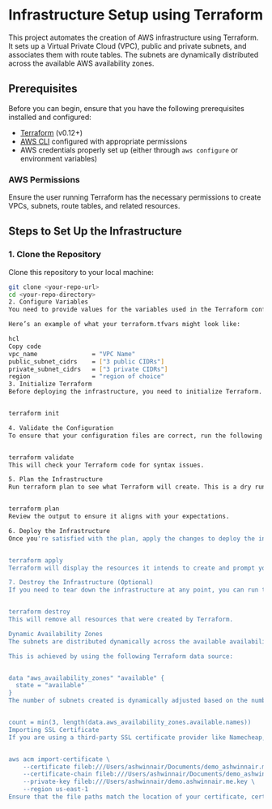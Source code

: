 # Infrastructure Setup using Terraform

This project automates the creation of AWS infrastructure using Terraform. It sets up a Virtual Private Cloud (VPC), public and private subnets, and associates them with route tables. The subnets are dynamically distributed across the available AWS availability zones.

## Prerequisites

Before you can begin, ensure that you have the following prerequisites installed and configured:

- [Terraform](https://www.terraform.io/downloads.html) (v0.12+)
- [AWS CLI](https://aws.amazon.com/cli/) configured with appropriate permissions
- AWS credentials properly set up (either through `aws configure` or environment variables)

### AWS Permissions

Ensure the user running Terraform has the necessary permissions to create VPCs, subnets, route tables, and related resources.

## Steps to Set Up the Infrastructure

### 1. Clone the Repository

Clone this repository to your local machine:

```bash
git clone <your-repo-url>
cd <your-repo-directory>
2. Configure Variables
You need to provide values for the variables used in the Terraform configuration. Update the terraform.tfvars file with your specific configurations.

Here’s an example of what your terraform.tfvars might look like:

hcl
Copy code
vpc_name               = "VPC Name"
public_subnet_cidrs    = ["3 public CIDRs"]
private_subnet_cidrs   = ["3 private CIDRs"]
region                 = "region of choice"
3. Initialize Terraform
Before deploying the infrastructure, you need to initialize Terraform. This step downloads the necessary provider plugins and sets up the backend:


terraform init

4. Validate the Configuration
To ensure that your configuration files are correct, run the following command:


terraform validate
This will check your Terraform code for syntax issues.

5. Plan the Infrastructure
Run terraform plan to see what Terraform will create. This is a dry run that shows you the resources it will create without actually deploying them:


terraform plan
Review the output to ensure it aligns with your expectations.

6. Deploy the Infrastructure
Once you're satisfied with the plan, apply the changes to deploy the infrastructure:


terraform apply
Terraform will display the resources it intends to create and prompt you for confirmation. Type yes to proceed.

7. Destroy the Infrastructure (Optional)
If you need to tear down the infrastructure at any point, you can run the following command:


terraform destroy
This will remove all resources that were created by Terraform.

Dynamic Availability Zones
The subnets are distributed dynamically across the available availability zones in the region. If the region has fewer than 3 zones, Terraform will automatically adjust and create subnets in the available zones.

This is achieved by using the following Terraform data source:


data "aws_availability_zones" "available" {
  state = "available"
}
The number of subnets created is dynamically adjusted based on the number of availability zones:


count = min(3, length(data.aws_availability_zones.available.names))
Importing SSL Certificate
If you are using a third-party SSL certificate provider like Namecheap, you can import the SSL certificate into AWS Certificate Manager (ACM) using the following AWS CLI command:


aws acm import-certificate \
    --certificate fileb:///Users/ashwinnair/Documents/demo_ashwinnair.me/demo_ashwinnair_me.crt \
    --certificate-chain fileb:///Users/ashwinnair/Documents/demo_ashwinnair.me/demo_ashwinnair_me.ca-bundle \
    --private-key fileb:///Users/ashwinnair/demo.ashwinnair.me.key \
    --region us-east-1
Ensure that the file paths match the location of your certificate, certificate chain, and private key files. Replace us-east-1 with your desired AWS region if necessary.